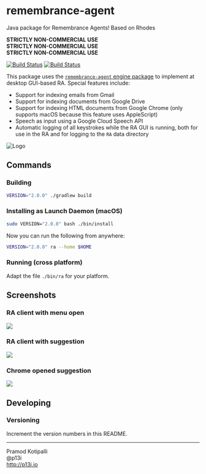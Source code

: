 # remembrance-agent
Java package for Remembrance Agents! Based on Rhodes

**STRICTLY NON-COMMERCIAL USE**  
**STRICTLY NON-COMMERCIAL USE**  
**STRICTLY NON-COMMERCIAL USE**  

[![Build Status](https://travis-ci.org/remembrance-agent/remembrance-agent-desktop.svg?branch=master)](https://travis-ci.org/remembrance-agent/remembrance-agent-desktop) [![Build Status](https://github.com/remembrance-agent/remembrance-agent-desktop/workflows/Java%20CI/badge.svg)](https://github.com/remembrance-agent/remembrance-agent-desktop/actions?workflow=Java+CI)

This package uses the [`remembrance-agent` engine package](https://github.com/remembrance-agent/remembrance-agent) to implement at desktop GUI-based RA. Special features include:
* Support for indexing emails from Gmail
* Support for indexing documents from Google Drive
* Support for indexing HTML documents from Google Chrome (only supports macOS because this feature uses AppleScript)
* Speech as input using a Google Cloud Speech API
* Automatic logging of all keystrokes while the RA GUI is running, both for use in the RA and for logging to the `RA` data directory

![Logo](./docs/img/logo.png)

## Commands

### Building

```bash
VERSION="2.0.0" ./gradlew build
```

### Installing as Launch Daemon (macOS)

```bash
sudo VERSION="2.0.0" bash ./bin/install
```

Now you can run the following from anywhere:
```bash
VERSION="2.0.0" ra --home $HOME
```

### Running (cross platform)

Adapt the file `./bin/ra` for your platform.

## Screenshots

### RA client with menu open

![](./docs/img/ra-client-menu-open.png)

### RA client with suggestion

![](./docs/img/ra-client-with-suggestion.png)

### Chrome opened suggestion

![](./docs/img/chrome-opened-suggestion.png)

## Developing

### Versioning

Increment the version numbers in this README.

---

Pramod Kotipalli  
@p13i  
http://p13i.io
